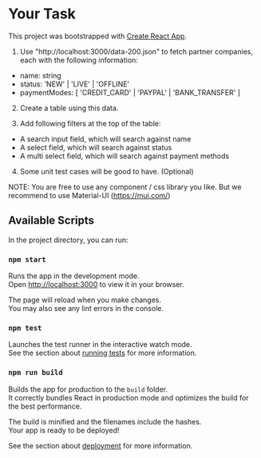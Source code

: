 # Your Task

This project was bootstrapped with [Create React App](https://github.com/facebook/create-react-app).

1. Use "http://localhost:3000/data-200.json" to fetch partner companies, each with the
following information:
- name: string
- status: 'NEW' | 'LIVE' | 'OFFLINE'
- paymentModes: [ 'CREDIT_CARD' | 'PAYPAL' | 'BANK_TRANSFER' ]

2. Create a table using this data.

3. Add following filters at the top of the table:
- A search input field, which will search against name
- A select field, which will search against status
- A multi select field, which will search against payment methods

4. Some unit test cases will be good to have. (Optional)

NOTE: You are free to use any component / css library you like. But we recommend to use Material-UI (https://mui.com/)

## Available Scripts

In the project directory, you can run:

### `npm start`

Runs the app in the development mode.\
Open [http://localhost:3000](http://localhost:3000) to view it in your browser.

The page will reload when you make changes.\
You may also see any lint errors in the console.

### `npm test`

Launches the test runner in the interactive watch mode.\
See the section about [running tests](https://facebook.github.io/create-react-app/docs/running-tests) for more information.

### `npm run build`

Builds the app for production to the `build` folder.\
It correctly bundles React in production mode and optimizes the build for the best performance.

The build is minified and the filenames include the hashes.\
Your app is ready to be deployed!

See the section about [deployment](https://facebook.github.io/create-react-app/docs/deployment) for more information.
